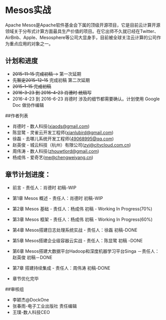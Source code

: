 Mesos实战
=======

Apache Mesos是Apache软件基金会下属的顶级开源项目，它是目前云计算开源领域关于分布式计算方面最具生产价值的项目。在它出师不久就已经在Twitter、AirBnb、Apple、Mesosphere等公司大显身手，目前被全球关注云计算的公司作为重点应用的对象之一。

## 计划和进度

- ~~2015-11-15 完成初稿 ->~~ 第一次延期
- ~~先暂定2015-12-15~~ 完成初稿  第二次延期
- ~~2015-1-15 完成初稿~~
- ~~2016-3-23 到 2016-4-23 肖德时 统稿写~~
- 2016-4-23 到 2016-6-23 肖德时 涉及的细节都需要确认。计划使用 Google Doc 做协作编辑

##作者列表

- 肖德时 - 数人科技(xiaods@gmail.com)
- 陈显鹭 - 灵雀云开发工程师(xianlubird@gmail.com)
- 徐磊 - 去哪儿系统开发工程师(49068995@qq.com)
- 赵英俊 - 城云科技（杭州）有限公司(zyj@citycloud.com.cn)
- 周伟涛 - 数人科技(zhouwtlord@gmail.com)
- 杨成伟 - 爱奇艺(me@chengweiyang.cn)


## 章节计划进度：

- 前言 - 责任人：肖德时  初稿-WIP
- 第1章 Mesos 概述 - 责任人：肖德时  初稿-WIP
- 第2章 Mesos 基础 - 责任人：杨成伟 初稿 - Working In Progress(70%)
- 第3章 Mesos 框架 - 责任人：杨成伟 初稿 - Working In Progress(60%)
- 第4章 Mesos搭建日志处理系统实战 - 责任人：徐磊 初稿-DONE
- 第5章 Mesos搭建企业级容器云实战 - 责任人：陈显鹭  初稿 -DONE
- 第6章 Mesos搭建大数据平台Hadoop和深度机器学习平台Singa －责任人：赵英俊 初稿－DONE
- 第7章 搭建持续集成 - 责任人：周伟涛 初稿-DONE

- 章节优化完毕


##审核组

- 李颖杰@DockOne
- 张春雨-电子工业出版社 责任编辑
- 王璞-数人科技CEO

